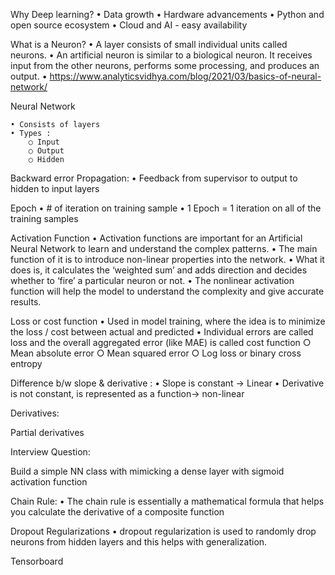 Why Deep learning?
	• Data growth
	• Hardware advancements
	• Python and open source ecosystem
    • Cloud and AI - easy availability 

What is a Neuron?
	• A layer consists of small individual units called neurons. 
	• An artificial neuron is similar to a biological neuron. It receives input from the other neurons, performs some processing, and produces an output.
	• https://www.analyticsvidhya.com/blog/2021/03/basics-of-neural-network/

Neural Network

	

	• Consists of layers
	• Types :
		○ Input
		○ Output
		○ Hidden

Backward error Propagation:
	• Feedback from supervisor to output to hidden to input layers

Epoch
	• # of iteration on training sample
	• 1 Epoch = 1 iteration on all of the training samples


Activation Function
	• Activation functions are important for an Artificial Neural Network to learn and understand the complex patterns. 
	• The main function of it is to introduce non-linear properties into the network.
	• What it does is, it calculates the ‘weighted sum’ and adds direction and decides whether to ‘fire’ a particular neuron or not. 
	• The nonlinear activation function will help the model to understand  the complexity and give accurate results.

Loss or cost function
	• Used in model training, where the idea is to minimize the loss / cost between actual and predicted
	• Individual errors are called loss and the overall aggregated error (like MAE) is called cost function
		○ Mean absolute error
		○ Mean squared error
		○ Log loss or binary cross entropy
			

Difference b/w slope & derivative :
	• Slope is constant -> Linear
	• Derivative is not constant, is represented as a function-> non-linear

Derivatives:


Partial derivatives


Interview Question:

Build a simple NN class with mimicking a dense layer with sigmoid activation function


Chain Rule:
	• The chain rule is essentially a mathematical formula that helps you calculate the derivative of a composite function




Dropout Regularizations
	• dropout regularization is used to randomly drop neurons from hidden layers and this helps with generalization.

Tensorboard

				
